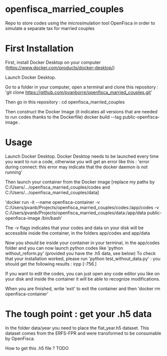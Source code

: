 # openfisca_married_couples
Repo to store codes using the microsimulation tool OpenFisca in order to simulate a separate tax for married couples

# First Installation

First, install Docker Desktop on your computer (https://www.docker.com/products/docker-desktop/)

Launch Docker Desktop.

Go to a folder in your computer, open a terminal and clone this repository :
'git clone https://github.com/pvanborre/openfisca_married_couples.git'

Then go in this repository : cd openfisca_married_couples

Then construct the Docker Image (it indicates all versions that are needed to run codes thanks to the Dockerfile)
docker build --tag public-openfisca-image .


# Usage 

Launch Docker Desktop. Docker Desktop needs to be launched every time you want to run a code, otherwise you will get an error like this : 'error during connect: this error may indicate that the docker daemon is not running'

Then launch your container from the Docker image [replace my paths by C:/Users/.../openfisca_married_couples/codes and C:/Users/.../openfisca_married_couples/data]

'docker run -it --name openfisca-container -v C:/Users/pvanb/Projects/openfisca_married_couples/codes:/app/codes -v C:/Users/pvanb/Projects/openfisca_married_couples/data:/app/data public-openfisca-image /bin/bash'

The -v flags indicates that your codes and data on your disk will be accessible inside the container, in the folders app/codes and app/data

Now you should be inside your container in your terminal, in the app/codes folder and you can now launch python codes like 'python without_reform.py' (provided you have the .h5 data, see below)
To check that your installation worked, please run 'python test_without_data.py' : you should get the following results : irpp [-756.]

If you want to edit the codes, you can just open any code editor you like on your disk and inside the container it will be able to recognize modifications.

When you are finished, write 'exit' to exit the container and then 'docker rm openfisca-container'

# The tough point : get your .h5 data 

In the folder data/year you need to place the flat_year.h5 dataset. This dataset comes from the ERFS-FPR and were transformed to be consumable by OpenFisca.

How to get this .h5 file ?
TODO 

